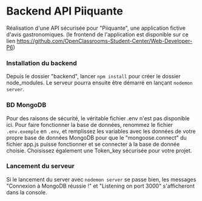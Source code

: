# Backend API Piiquante #

Réalisation d'une API sécurisée pour "Piiquante", une application fictive d'avis gastronomiques.
(le frontend de l'application est disponible sur ce lien https://github.com/OpenClassrooms-Student-Center/Web-Developer-P6)

### Installation du backend ###

Depuis le dossier "backend", lancer `npm install` pour créer le dossier node_modules. Le serveur pourra ensuite être démarré en lançant `nodemon server`.

### BD MongoDB ###

Pour des raisons de sécurité, le véritable fichier .env n'est pas disponible ici. Pour faire fonctionner la base de données, renommez le fichier `.env.exemple` en `.env`, et remplissez les variables avec les données de votre propre base de données MongoDB pour que le "mongoose.connect" du fichier app.js puisse fonctionner et se connecter à la base de donnée choisie. Choisissez également une Token_key sécurisée pour votre projet. 

### Lancement du serveur ###

Si le lancement du server avec `nodemon server` se passe bien, les messages "Connexion à MongoDB réussie !" et "Listening on port 3000" s'afficheront dans la console. 
